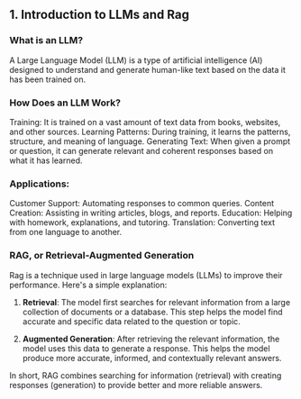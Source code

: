 ## 1. Introduction to LLMs and Rag

### What is an LLM?
A Large Language Model (LLM) is a type of artificial intelligence (AI) designed to understand and generate human-like text based on the data it has been trained on.

### How Does an LLM Work?
Training: It is trained on a vast amount of text data from books, websites, and other sources.
Learning Patterns: During training, it learns the patterns, structure, and meaning of language.
Generating Text: When given a prompt or question, it can generate relevant and coherent responses based on what it has learned.

### Applications:
Customer Support: Automating responses to common queries.
Content Creation: Assisting in writing articles, blogs, and reports.
Education: Helping with homework, explanations, and tutoring.
Translation: Converting text from one language to another.

### RAG, or Retrieval-Augmented Generation
Rag is a technique used in large language models (LLMs) to improve their performance. Here's a simple explanation:

1. **Retrieval**: The model first searches for relevant information from a large collection of documents or a database. This step helps the model find accurate and specific data related to the question or topic.

2. **Augmented Generation**: After retrieving the relevant information, the model uses this data to generate a response. This helps the model produce more accurate, informed, and contextually relevant answers.

In short, RAG combines searching for information (retrieval) with creating responses (generation) to provide better and more reliable answers.
